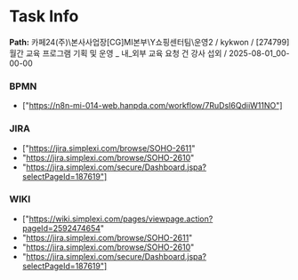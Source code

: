 # Task Info

**Path:** 카페24(주)\본사사업장\[CG]MI본부\Y쇼핑센터팀\운영2 / kykwon / [274799] 월간 교육 프로그램 기획 및 운영 _ 내_외부 교육 요청 건 강사 섭외 / 2025-08-01_00-00-00

### BPMN
- ["https://n8n-mi-014-web.hanpda.com/workflow/7RuDsI6QdiiW11NO"]

### JIRA
- ["https://jira.simplexi.com/browse/SOHO-2611"
- "https://jira.simplexi.com/browse/SOHO-2610"
- "https://jira.simplexi.com/secure/Dashboard.jspa?selectPageId=187619"]

### WIKI
- ["https://wiki.simplexi.com/pages/viewpage.action?pageId=2592474654"
- "https://jira.simplexi.com/browse/SOHO-2611"
- "https://jira.simplexi.com/browse/SOHO-2610"
- "https://jira.simplexi.com/secure/Dashboard.jspa?selectPageId=187619"]


